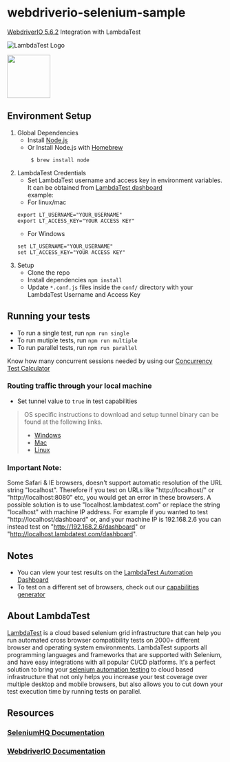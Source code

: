 # webdriverio-selenium-sample
[WebdriverIO 5.6.2](http://webdriver.io/) Integration with LambdaTest

![LambdaTest Logo](https://www.lambdatest.com/images/logo.svg)

<img src = "https://webdriver.io/img/webdriverio.png" height = "100">

## Environment Setup

1. Global Dependencies
   * Install [Node.js](https://nodejs.org/en/)
   * Or Install Node.js with [Homebrew](http://brew.sh/)
     ```
      $ brew install node
      ```
2. LambdaTest Credentials
   * Set LambdaTest username and access key in environment variables. It can be obtained from [LambdaTest dashboard](https://automation.lambdatest.com/)    
    example:
   - For linux/mac
    ```
    export LT_USERNAME="YOUR_USERNAME"
    export LT_ACCESS_KEY="YOUR ACCESS KEY"

    ```
    - For Windows
    ```
    set LT_USERNAME="YOUR_USERNAME"
    set LT_ACCESS_KEY="YOUR ACCESS KEY"

    ```
3. Setup
   * Clone the repo
   * Install dependencies `npm install`
   * Update `*.conf.js` files inside the `conf/` directory with your LambdaTest Username and Access Key

## Running your tests
- To run a single test, run `npm run single`
- To run mutiple tests, run `npm run multiple`
- To run parallel tests, run `npm run parallel`

 Know how many concurrent sessions needed by using our [Concurrency Test Calculator](https://www.lambdatest.com/concurrency-calculator?ref=github)

 ###  Routing traffic through your local machine
 - Set tunnel value to `true` in test capabilities
 > OS specific instructions to download and setup tunnel binary can be found at the following links.
 >    - [Windows](https://www.lambdatest.com/support/docs/display/TD/Local+Testing+For+Windows)
 >    - [Mac](https://www.lambdatest.com/support/docs/display/TD/Local+Testing+For+MacOS)
 >    - [Linux](https://www.lambdatest.com/support/docs/display/TD/Local+Testing+For+Linux)

 ### Important Note:
 Some Safari & IE browsers, doesn't support automatic resolution of the URL string "localhost". Therefore if you test on URLs like "http://localhost/" or "http://localhost:8080" etc, you would get an error in these browsers. A possible solution is to use "localhost.lambdatest.com" or replace the string "localhost" with machine IP address. For example if you wanted to test "http://localhost/dashboard" or, and your machine IP is 192.168.2.6 you can instead test on "http://192.168.2.6/dashboard" or "http://localhost.lambdatest.com/dashboard".


## Notes
* You can view your test results on the [LambdaTest Automation Dashboard](https://www.automation.lambdatest.com)
* To test on a different set of browsers, check out our [capabilities generator](https://www.lambdatest.com/capabilities-generator)

## About LambdaTest

[LambdaTest](https://www.lambdatest.com/) is a cloud based selenium grid infrastructure that can help you run automated cross browser compatibility tests on 2000+ different browser and operating system environments. LambdaTest supports all programming languages and frameworks that are supported with Selenium, and have easy integrations with all popular CI/CD platforms. It's a perfect solution to bring your [selenium automation testing](https://www.lambdatest.com/selenium-automation) to cloud based infrastructure that not only helps you increase your test coverage over multiple desktop and mobile browsers, but also allows you to cut down your test execution time by running tests on parallel.

## Resources
### [SeleniumHQ Documentation](http://www.seleniumhq.org/docs/)
### [WebdriverIO Documentation](https://webdriver.io/docs/gettingstarted.html)
